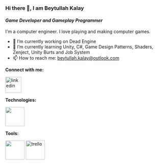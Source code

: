 ### Hi there 👋, I am Beytullah Kalay
#### *Game Developer and Gameplay Programmer*

I'm a computer engineer. I love playing and making computer games. 

- 🔭 I’m currently working on Dead Engine
- 🌱 I’m currently learning Unity, C#, Game Design Patterns, Shaders, Zenject, Unity Burts and Job System
- 📫 How to reach me: beytullah.kalay@outlook.com 

**Connect with me:**

[<img src='https://cdn-icons-png.flaticon.com/512/174/174857.png' alt='linkedin' height='50'>](https://www.linkedin.com/in/beytullah-kalay/)  

**Technologies:**

<img src='https://skillicons.dev/icons?i=cpp,cs' height='60'>

**Tools:**

<img src='https://skillicons.dev/icons?i=discord,unity,visualstudio,vscode,git,rider' height='60'> <img src='https://cdn.worldvectorlogo.com/logos/trello.svg' alt='trello' height='60'>
